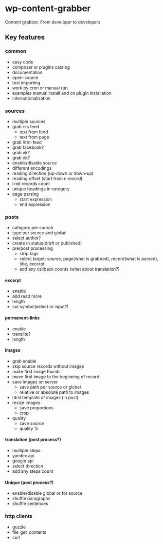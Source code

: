 # wp-content-grabber
Content grabber. From developer to developers

## Key features
### common
- easy code
- composer or plugins catalog
- documentation
- open-source
- test importing
- work by cron or manual run
- examples manual install and on plugin installation
- internationalization

### sources
- multiple sources
- grab rss feed
  - text from feed
  - text from page
- grab html feed
- grab facebook?
- grab vk?
- grab ok?
- enable/disable source
- different encodings
- reading direction (up-down or down-up)
- reading offset (start from n record)
- limit records count
- unique headings in category
- page parsing
  - start expression
  - end expression

### posts
- category per source
- type per source and global
- select author?
- create in status(draft or published)
- pre/post processing
  - strip tags
  - select target: source, page(what is grabbed), record(what is parsed), title, excerpt
  - add any callback counts (what about translation?)

#### excerpt
- enable
- add read more
- length
- cut symbol(select or input?)

#### permanent-links
- enable
- translite?
- length

#### images
- grab enable
- skip source records without images
- make first image thumb
- move first image to the beginning of record
- save images on server
  - save path per source or global
  - relative or absolute path to images
- html template of images (in post)
- resize images
  - save proportions
  - crop
- quality
  - save source
  - quality %

#### translation (post process?)
- multiple steps
- yandex api
- google api
- select direction
- add any steps count

#### Unique (post process?)
- enable/disable global or for source
- shuffle paragraphs
- shuffle sentences

### http clients
- guzzle
- file_get_contents
- curl

